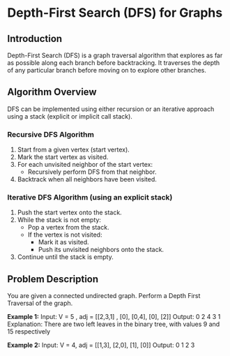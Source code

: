 # Depth-First Search (DFS) for Graphs

## Introduction
Depth-First Search (DFS) is a graph traversal algorithm that explores as far as possible along each branch before backtracking. It traverses the depth of any particular branch before moving on to explore other branches.

## Algorithm Overview
DFS can be implemented using either recursion or an iterative approach using a stack (explicit or implicit call stack).

### Recursive DFS Algorithm
1. Start from a given vertex (start vertex).
2. Mark the start vertex as visited.
3. For each unvisited neighbor of the start vertex:
   - Recursively perform DFS from that neighbor.
4. Backtrack when all neighbors have been visited.

### Iterative DFS Algorithm (using an explicit stack)
1. Push the start vertex onto the stack.
2. While the stack is not empty:
   - Pop a vertex from the stack.
   - If the vertex is not visited:
     - Mark it as visited.
     - Push its unvisited neighbors onto the stack.
3. Continue until the stack is empty.

## Problem Description
You are given a connected undirected graph. Perform a Depth First Traversal of the graph.

**Example 1:**
Input: V = 5 , adj = [[2,3,1] , [0], [0,4], [0], [2]]
Output: 0 2 4 3 1
Explanation: There are two left leaves in the binary tree, with values 9 and 15 respectively

**Example 2:**
Input: V = 4, adj = [[1,3], [2,0], [1], [0]]
Output: 0 1 2 3